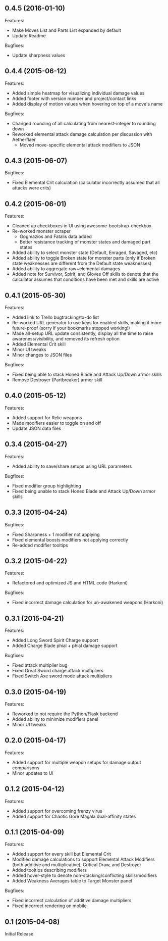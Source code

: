 ## 0.4.5 (2016-01-10)
Features:

- Make Moves List and Parts List expanded by default
- Update Readme

Bugfixes:

- Update sharpness values

## 0.4.4 (2015-06-12)
Features:

- Added simple heatmap for visualizing individual damage values
- Added footer with version number and project/contact links
- Added display of motion values when hovering on top of a move's name

Bugfixes:

- Changed rounding of all calculating from nearest-integer to rounding down
- Reworked elemental attack damage calculation per discussion with Aetherflaer
  - Moved move-specific elemental attack modifiers to JSON

## 0.4.3 (2015-06-07)
Bugfixes:

- Fixed Elemental Crit calculation (calculator incorrectly assumed that all attacks were crits)

## 0.4.2 (2015-06-01)
Features:

- Cleaned up checkboxes in UI using awesome-bootstrap-checkbox
- Re-worked monster scraper
  - Gogmazios and Fatalis data added
  - Better resistance tracking of monster states and damaged part states
- Added ability to select monster state (Default, Enraged, Savaged, etc)
- Added ability to toggle Broken state for monster parts (only if Broken state weaknesses are different from the Default state weaknesses)
- Added ability to aggregate raw+elemental damages
- Added note for Survivor, Spirit, and Gloves Off skills to denote that the calculator assumes that conditions have been met and skills are active


## 0.4.1 (2015-05-30)
Features:

- Added link to Trello bugtracking/to-do list
- Re-worked URL generator to use keys for enabled skills, making it more future-proof (sorry if your bookmarks stopped working!)
- Made all-setup URL update consistently, display all the time to raise awareness/visibility, and removed its refresh option
- Added Elemental Crit skill
- Minor UI tweaks
- Minor changes to JSON files

Bugfixes:
- Fixed being able to stack Honed Blade and Attack Up/Down armor skills
- Remove Destroyer (Partbreaker) armor skill

## 0.4.0 (2015-05-12)
Features:

- Added support for Relic weapons
- Made modifiers easier to toggle on and off
- Update JSON data files

## 0.3.4 (2015-04-27)
Features:

- Added ability to save/share setups using URL parameters

Bugfixes:

- Fixed modifier group highlighting
- Fixed being unable to stack Honed Blade and Attack Up/Down armor skills

## 0.3.3 (2015-04-24)
Bugfixes:

- Fixed Sharpness + 1 modifier not applying
- Fixed elemental boosts modifiers not applying correctly
- Re-added modifier tooltips

## 0.3.2 (2015-04-22)
Features:

- Refactored and optimized JS and HTML code (Harkoni)

Bugfixes:

- Fixed incorrect damage calculation for un-awakened weapons (Harkoni)

## 0.3.1 (2015-04-21)
Features:

- Added Long Sword Spirit Charge support
- Added Charge Blade phial + phial damage support

Bugfixes:

- Fixed attack multiplier bug
- Fixed Great Sword charge attack multipliers
- Fixed Switch Axe sword mode attack multipliers

## 0.3.0 (2015-04-19)
Features:

- Reworked to not require the Python/Flask backend
- Added ability to minimize modifiers panel
- Minor UI tweaks

## 0.2.0 (2015-04-17)
Features:

- Added support for multiple weapon setups for damage output comparisons
- Minor updates to UI

## 0.1.2 (2015-04-12)
Features:

- Added support for overcoming frenzy virus
- Added support for Chaotic Gore Magala dual-affinity states

## 0.1.1 (2015-04-09)
Features:

- Added support for every skill but Elemental Crit
- Modified damage calculations to support Elemental Attack Modifiers (both additive and multiplicative), Critical Draw, and Destroyer
- Added tooltips describing modifiers
- Added hover-style to denote non-stacking/conflicting skills/modifiers
- Added Weakness Averages table to Target Monster panel

Bugfixes:

- Fixed incorrect calculation of additive damage multipliers
- Fixed incorrect rendering on mobile

## 0.1 (2015-04-08)
Initial Release
